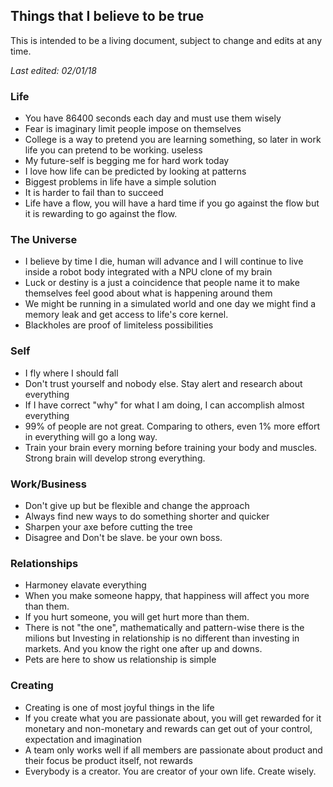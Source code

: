 ## Things that I believe to be true

This is intended to be a living document, subject to change and edits at any time.

*Last edited: 02/01/18*

### Life
* You have 86400 seconds each day and must use them wisely
* Fear is imaginary limit people impose on themselves
* College is a way to pretend you are learning something, so later in work life you can pretend to be working. useless
* My future-self is begging me for hard work today
* I love how life can be predicted by looking at patterns
* Biggest problems in life have a simple solution
* It is harder to fail than to succeed
* Life have a flow, you will have a hard time if you go against the flow but it is rewarding to go against the flow.

### The Universe
* I believe by time I die, human will advance and I will continue to live inside a robot body integrated with a NPU clone of my brain
* Luck or destiny is a just a coincidence that people name it to make themselves feel good about what is happening around them
* We might be running in a simulated world and one day we might find a memory leak and get access to life's core kernel.
* Blackholes are proof of limiteless possibilities

### Self
* I fly where I should fall
* Don't trust yourself and nobody else. Stay alert and research about everything
* If I have correct "why" for what I am doing, I can accomplish almost everything
* 99% of people are not great. Comparing to others, even 1% more effort in everything will go a long way.
* Train your brain every morning before training your body and muscles. Strong brain will develop strong everything.

### Work/Business
* Don't give up but be flexible and change the approach
* Always find new ways to do something shorter and quicker
* Sharpen your axe before cutting the tree
* Disagree and Don't be slave. be your own boss.

### Relationships
* Harmoney elavate everything
* When you make someone happy, that happiness will affect you more than them.
* If you hurt someone, you will get hurt more than them.
* There is not "the one", mathematically and pattern-wise there is the milions but Investing in relationship is no different than investing in markets. And you know the right one after up and downs. 
* Pets are here to show us relationship is simple

### Creating
* Creating is one of most joyful things in the life
* If you create what you are passionate about, you will get rewarded for it monetary and non-monetary and rewards can get out of your control, expectation and imagination
* A team only works well if all members are passionate about product and their focus be product itself, not rewards
* Everybody is a creator. You are creator of your own life. Create wisely.